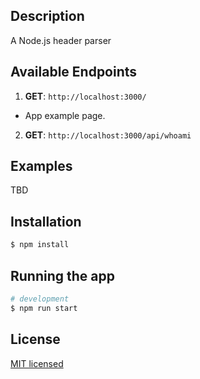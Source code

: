 ## Description

A Node.js header parser

## Available Endpoints

1. **GET**: `http://localhost:3000/`
  - App example page. 
2. **GET**: `http://localhost:3000/api/whoami`

## Examples
TBD

## Installation

```bash
$ npm install
```

## Running the app

```bash
# development
$ npm run start
```

## License
[MIT licensed](LICENSE)
